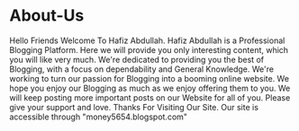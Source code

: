 # About-Us
Hello Friends Welcome To Hafiz Abdullah. 
Hafiz Abdullah is a Professional Blogging Platform. 
Here we will provide you only interesting content,
which you will like very much. 
We're dedicated to providing you the best of Blogging,
with a focus on dependability and General Knowledge. 
We're working to turn our passion for Blogging into a booming online website. 
We hope you enjoy our Blogging as much as we enjoy offering them to you. 
We will keep posting more important posts on our Website for all of you. 
Please give your support and love. 
Thanks For Visiting Our Site. 
Our site is accessible through "money5654.blogspot.com"
